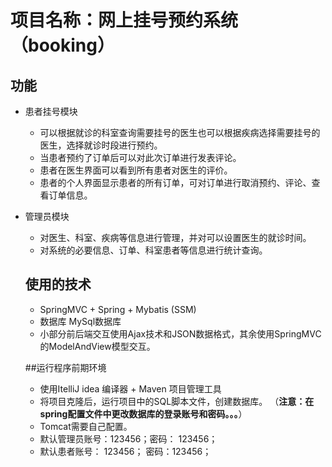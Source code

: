 # 项目名称：网上挂号预约系统 （booking）

## 功能

- 患者挂号模块
  
  - 可以根据就诊的科室查询需要挂号的医生也可以根据疾病选择需要挂号的医生，选择就诊时段进行预约。
  - 当患者预约了订单后可以对此次订单进行发表评论。
  - 患者在医生界面可以看到所有患者对医生的评价。
  - 患者的个人界面显示患者的所有订单，可对订单进行取消预约、评论、查看订单信息。
  
- 管理员模块

  - 对医生、科室、疾病等信息进行管理，并对可以设置医生的就诊时间。
  - 对系统的必要信息、订单、科室患者等信息进行统计查询。
  
  ## 使用的技术
  
  - SpringMVC + Spring + Mybatis (SSM)
  - 数据库 MySql数据库
  - 小部分前后端交互使用Ajax技术和JSON数据格式，其余使用SpringMVC的ModelAndView模型交互。
  
  ##运行程序前期环境
  
  - 使用ItelliJ idea 编译器 + Maven 项目管理工具
  - 将项目克隆后，运行项目中的SQL脚本文件，创建数据库。 （**注意：在spring配置文件中更改数据库的登录账号和密码。。。**）
  - Tomcat需要自己配置。
  - 默认管理员账号：123456；密码： 123456；
  - 默认患者账号： 123456； 密码：123456；
  
